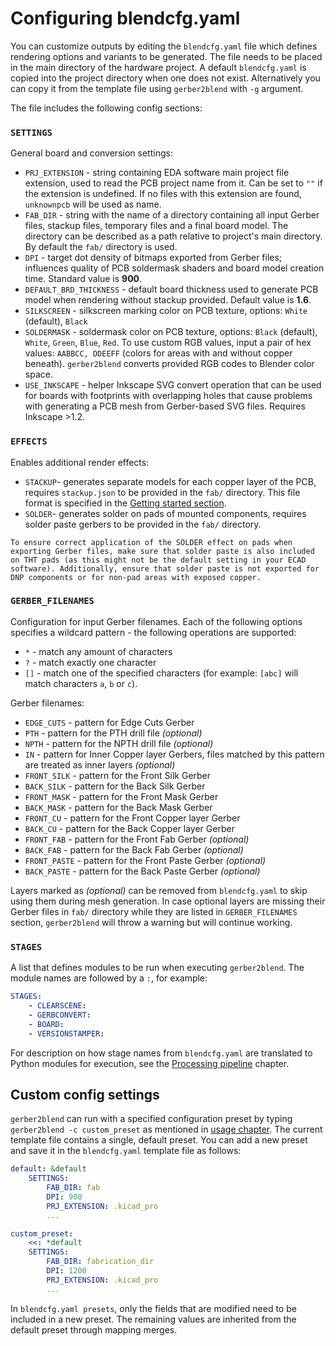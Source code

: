 # Configuring blendcfg.yaml

You can customize outputs by editing the `blendcfg.yaml` file which defines rendering options and variants to be generated. 
The file needs to be placed in the main directory of the hardware project.
A default `blendcfg.yaml` is copied into the project directory when one does not exist.
Alternatively you can copy it from the template file using `gerber2blend` with `-g` argument.

The file includes the following config sections:

### `SETTINGS`
General board and conversion settings:
* `PRJ_EXTENSION` - string containing EDA software main project file extension, used to read the PCB project name from it. Can be set to `""` if the extension is undefined. If no files with this extension are found, `unknownpcb` will be used as name. 
* `FAB_DIR` - string with the name of a directory containing all input Gerber files, stackup files, temporary files and a final board model. The directory can be described as a path relative to project's main directory. By default the `fab/` directory is used.
* `DPI` - target dot density of bitmaps exported from Gerber files; influences quality of PCB soldermask shaders and board model creation time. Standard value is **900**. 
* `DEFAULT_BRD_THICKNESS` - default board thickness used to generate PCB model when rendering without stackup provided. Default value is **1.6**.
* `SILKSCREEN` - silkscreen marking color on PCB texture, options: `White` (default), `Black`
* `SOLDERMASK` - soldermask color on PCB texture, options: `Black` (default), `White`, `Green`, `Blue`, `Red`. To use custom RGB values, input a pair of hex values: `AABBCC, DDEEFF` (colors for areas with and without copper beneath). `gerber2blend` converts provided RGB codes to Blender color space.
* `USE_INKSCAPE` - helper Inkscape SVG convert operation that can be used for boards with footprints with overlapping holes that cause problems with generating a PCB mesh from Gerber-based SVG files. Requires Inkscape >1.2.

### `EFFECTS`
Enables additional render effects:
* `STACKUP`- generates separate models for each copper layer of the PCB, requires `stackup.json` to be provided in the `fab/` directory. This file format is specified in the [Getting started section](quickstart.md#stackup-format).
* `SOLDER`- generates solder on pads of mounted components, requires solder paste gerbers to be provided in the `fab/` directory.

```{note}
To ensure correct application of the SOLDER effect on pads when exporting Gerber files, make sure that solder paste is also included on THT pads (as this might not be the default setting in your ECAD software). Additionally, ensure that solder paste is not exported for DNP components or for non-pad areas with exposed copper.
```

### `GERBER_FILENAMES`

Configuration for input Gerber filenames.
Each of the following options specifies a wildcard pattern - the following operations are supported:
- `*` - match any amount of characters
- `?` - match exactly one character
- `[]` - match one of the specified characters (for example: `[abc]` will match characters `a`, `b` or `c`).

Gerber filenames:
* `EDGE_CUTS` - pattern for Edge Cuts Gerber
* `PTH` - pattern for the PTH drill file _(optional)_
* `NPTH` - pattern for the NPTH drill file _(optional)_
* `IN` - pattern for Inner Copper layer Gerbers, files matched by this pattern are treated as inner layers _(optional)_
* `FRONT_SILK` - pattern for the Front Silk Gerber
* `BACK_SILK` - pattern for the Back Silk Gerber
* `FRONT_MASK` - pattern for the Front Mask Gerber
* `BACK_MASK` - pattern for the Back Mask Gerber
* `FRONT_CU` - pattern for the Front Copper layer Gerber
* `BACK_CU` - pattern for the Back Copper layer Gerber
* `FRONT_FAB` - pattern for the Front Fab Gerber _(optional)_
* `BACK_FAB` - pattern for the Back Fab Gerber _(optional)_
* `FRONT_PASTE` - pattern for the Front Paste Gerber _(optional)_
* `BACK_PASTE` - pattern for the Back Paste Gerber _(optional)_

Layers marked as _(optional)_ can be removed from `blendcfg.yaml` to skip using them during mesh generation. In case optional layers are missing their Gerber files in `fab/` directory while they are listed in `GERBER_FILENAMES` section, `gerber2blend` will throw a warning but will continue working.

### `STAGES`
A list that defines modules to be run when executing `gerber2blend`.
The module names are followed by a `:`, for example:

```yaml
STAGES:
    - CLEARSCENE:
    - GERBCONVERT:
    - BOARD:
    - VERSIONSTAMPER:
```

For description on how stage names from `blendcfg.yaml` are translated to Python modules for execution, see the [Processing pipeline](pipeline.md) chapter.

## Custom config settings

`gerber2blend` can run with a specified configuration preset by typing `gerber2blend -c custom_preset` as mentioned in [usage chapter](usage.md#additional-cli-arguments). The current template file contains a single, default preset. You can add a new preset and save it in the `blendcfg.yaml` template file as follows:

```yaml
default: &default
    SETTINGS:
        FAB_DIR: fab
        DPI: 900
        PRJ_EXTENSION: .kicad_pro
        ...

custom_preset:
    <<: *default
    SETTINGS:
        FAB_DIR: fabrication_dir
        DPI: 1200
        PRJ_EXTENSION: .kicad_pro
        ...
```

In `blendcfg.yaml presets`, only the fields that are modified need to be included in a new preset. The remaining values are inherited from the default preset through mapping merges.